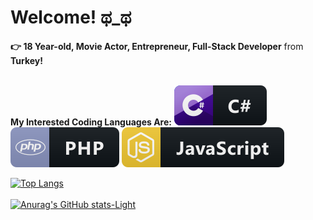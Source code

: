 <h1><b>Welcome! ಥ_ಥ</b></h1>
<b>👉 18 Year-old, Movie Actor, Entrepreneur, Full-Stack Developer</b> from <b>Turkey!</b><br><br>

<b>My Interested Coding Languages Are:</b>
<img src="https://raw.githubusercontent.com/MikeCodesDotNET/ColoredBadges/master/svg/dev/languages/csharp.svg"> <img src="https://raw.githubusercontent.com/MikeCodesDotNET/ColoredBadges/master/svg/dev/languages/php.svg"> <img src="https://raw.githubusercontent.com/MikeCodesDotNET/ColoredBadges/master/svg/dev/languages/js.svg">

[![Top Langs](https://github-readme-stats.vercel.app/api/top-langs/?username=noyavuzbey&layout=pie&title_color=ff0051&theme=transparent)](https://github.com/anuraghazra/github-readme-stats)<br><br>
[![Anurag's GitHub stats-Light](https://github-readme-stats.vercel.app/api?username=noyavuzbey&show_icons=true&theme=default&title_color=ff0051&theme=transparent)](https://github.com/anuraghazra/github-readme-stats)
